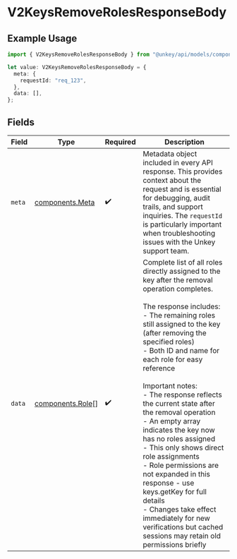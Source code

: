 # V2KeysRemoveRolesResponseBody

## Example Usage

```typescript
import { V2KeysRemoveRolesResponseBody } from "@unkey/api/models/components";

let value: V2KeysRemoveRolesResponseBody = {
  meta: {
    requestId: "req_123",
  },
  data: [],
};
```

## Fields

| Field                                                                                                                                                                                                                                                                                                                                                                                                                                                                                                                                                                                                                                                                 | Type                                                                                                                                                                                                                                                                                                                                                                                                                                                                                                                                                                                                                                                                  | Required                                                                                                                                                                                                                                                                                                                                                                                                                                                                                                                                                                                                                                                              | Description                                                                                                                                                                                                                                                                                                                                                                                                                                                                                                                                                                                                                                                           |
| --------------------------------------------------------------------------------------------------------------------------------------------------------------------------------------------------------------------------------------------------------------------------------------------------------------------------------------------------------------------------------------------------------------------------------------------------------------------------------------------------------------------------------------------------------------------------------------------------------------------------------------------------------------------- | --------------------------------------------------------------------------------------------------------------------------------------------------------------------------------------------------------------------------------------------------------------------------------------------------------------------------------------------------------------------------------------------------------------------------------------------------------------------------------------------------------------------------------------------------------------------------------------------------------------------------------------------------------------------- | --------------------------------------------------------------------------------------------------------------------------------------------------------------------------------------------------------------------------------------------------------------------------------------------------------------------------------------------------------------------------------------------------------------------------------------------------------------------------------------------------------------------------------------------------------------------------------------------------------------------------------------------------------------------- | --------------------------------------------------------------------------------------------------------------------------------------------------------------------------------------------------------------------------------------------------------------------------------------------------------------------------------------------------------------------------------------------------------------------------------------------------------------------------------------------------------------------------------------------------------------------------------------------------------------------------------------------------------------------- |
| `meta`                                                                                                                                                                                                                                                                                                                                                                                                                                                                                                                                                                                                                                                                | [components.Meta](../../models/components/meta.md)                                                                                                                                                                                                                                                                                                                                                                                                                                                                                                                                                                                                                    | :heavy_check_mark:                                                                                                                                                                                                                                                                                                                                                                                                                                                                                                                                                                                                                                                    | Metadata object included in every API response. This provides context about the request and is essential for debugging, audit trails, and support inquiries. The `requestId` is particularly important when troubleshooting issues with the Unkey support team.                                                                                                                                                                                                                                                                                                                                                                                                       |
| `data`                                                                                                                                                                                                                                                                                                                                                                                                                                                                                                                                                                                                                                                                | [components.Role](../../models/components/role.md)[]                                                                                                                                                                                                                                                                                                                                                                                                                                                                                                                                                                                                                  | :heavy_check_mark:                                                                                                                                                                                                                                                                                                                                                                                                                                                                                                                                                                                                                                                    | Complete list of all roles directly assigned to the key after the removal operation completes.<br/><br/>The response includes:<br/>- The remaining roles still assigned to the key (after removing the specified roles)<br/>- Both ID and name for each role for easy reference<br/><br/>Important notes:<br/>- The response reflects the current state after the removal operation<br/>- An empty array indicates the key now has no roles assigned<br/>- This only shows direct role assignments<br/>- Role permissions are not expanded in this response - use keys.getKey for full details<br/>- Changes take effect immediately for new verifications but cached sessions may retain old permissions briefly |